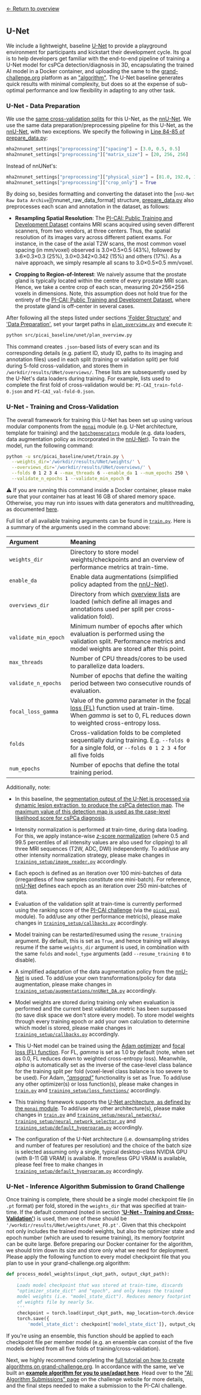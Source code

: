 [← Return to overview](https://github.com/DIAGNijmegen/picai_baseline#baseline-ai-models-for-prostate-cancer-detection-in-mri)

#

## U-Net
We include a lightweight, baseline [U-Net](https://link.springer.com/chapter/10.1007/978-3-319-24574-4_28) to provide a playground environment for participants and kickstart their development cycle. Its goal is to help developers get familiar with the end-to-end pipeline of training a U-Net model for csPCa detection/diagnosis in 3D, encapsulating the trained AI model in a Docker container, and uploading the same to the [grand-challenge.org](https://grand-challenge.org/) platform as an ["algorithm"](https://grand-challenge.org/documentation/algorithms/). The U-Net baseline generates quick results with minimal complexity, but does so at the expense of sub-optimal performance and low flexibility in adapting to any other task.


### U-Net - Data Preparation
We use the [same cross-validation splits](README.md#cross-validation-splits) for this U-Net, as the [nnU-Net](nnunet_baseline.md). We use the same data preparation/preprocessing pipeline for this U-Net, as the [nnU-Net](nnunet_baseline.md), with two exceptions. We specify the following in [Line 84-85 of prepare_data.py](src/picai_baseline/prepare_data.py#L84-L85):

```python
mha2nnunet_settings["preprocessing"]["spacing"] = [3.0, 0.5, 0.5]
mha2nnunet_settings["preprocessing"]["matrix_size"] = [20, 256, 256]
```

Instead of nnUNet's:

```python
mha2nnunet_settings["preprocessing"]["physical_size"] = [81.0, 192.0, 192.0]
mha2nnunet_settings["preprocessing"]["crop_only"] = True
```

By doing so, besides formatting and converting the dataset into the [`nnU-Net Raw Data Archive`][nnunet_raw_data_format] structure, [prepare_data.py](src/picai_baseline/prepare_data.py) also preprocesses each scan and annotation in the dataset, as follows:

- **Resampling Spatial Resolution**: The [PI-CAI: Public Training and Development Dataset](https://pi-cai.grand-challenge.org/DATA/) contains MRI scans acquired using seven different scanners, from two vendors, at three centers. Thus, the spatial resolution of its images vary across different patient exams. For instance, in the case of the axial T2W scans, the most common voxel spacing (in mm/voxel) observed is 3.0×0.5×0.5 (43%), followed by 3.6×0.3×0.3 (25%), 3.0×0.342×0.342 (15%) and others (17%). As a naive approach, we simply resample all scans to 3.0×0.5×0.5 mm/voxel.

- **Cropping to Region-of-Interest**: We naively assume that the prostate gland is typically located within the centre of every prostate MRI scan. Hence, we take a centre crop of each scan, measuring 20×256×256 voxels in dimensions. Note, this assumption does not hold true for the entirety of the [PI-CAI: Public Training and Development Dataset](https://pi-cai.grand-challenge.org/DATA/), where the prostate gland is off-center in several cases.

After following all the steps listed under sections ['Folder Structure'](README.md#folder-structure) and ['Data Preparation'](README.md#data-preparation), set your target paths in [`plan_overview.py`](src/picai_baseline/unet/plan_overview.py) and execute it:

```bash
python src/picai_baseline/unet/plan_overview.py
```

This command creates `.json`-based lists of every scan and its corresponding details (e.g. patient ID, study ID, paths to its imaging and annotation files) used in each split (training or validation split) per fold during 5-fold cross-validation, and stores them in `/workdir/results/UNet/overviews/`. These lists are subsequently used by the U-Net's data loaders during training. For example, lists used to complete the first fold of cross-validation would be: `PI-CAI_train-fold-0.json` and `PI-CAI_val-fold-0.json`.


### U-Net - Training and Cross-Validation
The overall framework for training this U-Net has been set up using various modular components from the [`monai`](https://github.com/Project-MONAI/MONAI) module (e.g. U-Net architecture, template for training) and the [`batchgenerators`](https://github.com/MIC-DKFZ/batchgenerators) module (e.g. data loaders, data augmentation policy as incorporated in the [nnU-Net](nnunet_baseline.md)). To train the model, run the following command:

```bash
python -u src/picai_baseline/unet/train.py \
  --weights_dir='/workdir/results/UNet/weights/' \
  --overviews_dir='/workdir/results/UNet/overviews/' \
  --folds 0 1 2 3 4 --max_threads 6 --enable_da 1 --num_epochs 250 \
  --validate_n_epochs 1 --validate_min_epoch 0
```
⚠️ If you are running this command inside a Docker container, please make sure that your container has at least 16 GB of shared memory space. Otherwise, you may run into issues with data generators and multithreading, as documented [here](https://grand-challenge.org/forums/forum/pi-cai-607/topic/single-and-multithreadedaugmenter-attribute-error-while-training-unet-1085/).

Full list of all available training arguments can be found in [`train.py`](src/picai_baseline/unet/train.py). Here is a summary of the arguments used in the command above:

| Argument                 | Meaning                |
|:-------------------------|:-----------------------|
| ```weights_dir```        | Directory to store model weights/checkpoints and an overview of performance metrics at train-time. |
| ```enable_da```        | Enable data augmentations (simplified policy adapted from the [nnU-Net](nnunet_baseline.md)).  |
| ```overviews_dir```  | Directory from which [overview lists](#u-net---data-preparation) are loaded (which define all images and annotations used per split per cross-validation fold). |
|```validate_min_epoch```          | Minimum number of epochs after which evaluation is performed using the validation split. Performance metrics and model weights are stored after this point. |
| ```max_threads```   | Number of CPU threads/cores to be used to parallelize data loaders. |
|```validate_n_epochs```   | Number of epochs that define the waiting period between two consecutive rounds of evaluation. |
| ```focal_loss_gamma```   | Value of the _gamma_ parameter in the [focal loss (FL)]((https://openaccess.thecvf.com/content_ICCV_2017/papers/Lin_Focal_Loss_for_ICCV_2017_paper.pdf)) function used at train-time. When _gamma_ is set to 0, FL reduces down to weighted cross-entropy loss.  |
| ```folds```         | Cross-validation folds to be completed sequentially during training. E.g. `--folds 0` for a single fold, or `--folds 0 1 2 3 4` for all five folds |
|```num_epochs```           | Number of epochs that define the total training period. |

Additionally, note:

- In this baseline, the [segmentation output of the U-Net is processed via dynamic lesion extraction, to produce the csPCa detection map](https://github.com/DIAGNijmegen/picai_eval/#evaluate-softmax-volumes-instead-of-detection-maps). The [maximum value of this detection map is used as the case-level likelihood score for csPCa diagnosis](https://github.com/DIAGNijmegen/picai_eval/#evaluate-individual-detection-maps-with-python).

- Intensity normalization is performed at train-time, during data loading. For this, we apply instance-wise [_z_-score normalization](https://www.statology.org/z-score-normalization/) (where 0.5 and 99.5 percentiles of all intensity values are also used for clipping) to all three MRI sequences (T2W, ADC, DWI) independently. To add/use any other intensity normalization strategy, please make changes in [`training_setup/image_reader.py`](src/picai_baseline/unet/training_setup/image_reader.py) accordingly.

- Each epoch is defined as an iteration over 100 mini-batches of data (irregardless of how samples constitute one mini-batch). For reference, [nnU-Net](nnunet_baseline.md) defines each epoch as an iteration over 250 mini-batches of data.

- Evaluation of the validation split at train-time is currently performed using the ranking score of the [PI-CAI challenge](https://pi-cai.grand-challenge.org/) (via the [`picai_eval`](https://github.com/DIAGNijmegen/picai_eval/) module). To add/use any other performance metric(s), please make changes in [`training_setup/callbacks.py`](src/picai_baseline/unet/training_setup/callbacks.py) accordingly.

- Model training can be restarted/resumed using the `resume_training` argument. By default, this is set as `True`, and hence training will always resume if the same `weights_dir` argument is used, in combination with the same `folds` and `model_type` arguments (add `--resume_training 0` to disable).

- A simplified adaptation of the data augmentation policy from the [nnU-Net](nnunet_baseline.md) is used. To add/use your own transformations/policy for data augmentation, please make changes in [`training_setup/augmentations/nnUNet_DA.py`](src/picai_baseline/unet/training_setup/augmentations/nnUNet_DA.py) accordingly.

- Model weights are stored during training only when evaluation is performed and the current best validation metric has been surpassed (to save disk space we don't store every model). To store model weights through every training epoch or add your own calculation to determine which model is stored, please make changes in [`training_setup/callbacks.py`](src/picai_baseline/unet/training_setup/callbacks.py) accordingly.

- This U-Net model can be trained using the [Adam optimizer](https://arxiv.org/abs/1412.6980) and [focal loss (FL) function](https://openaccess.thecvf.com/content_ICCV_2017/papers/Lin_Focal_Loss_for_ICCV_2017_paper.pdf). For FL, _gamma_ is set as 1.0 by default (note, when set as 0.0, FL reduces down to weighted cross-entropy loss). Meanwhile, _alpha_ is automatically set as the inverse of the case-level class balance for the training split per fold (voxel-level class balance is too severe to be used). For Adam, [_"amsgrad"_](https://openreview.net/forum?id=ryQu7f-RZ) functionality is set as True. To add/use any other optimizer(s) or loss function(s), please make 
changes in [`train.py`](src/picai_baseline/unet/train.py) and [`training_setup/loss_functions/`](src/picai_baseline/unet/training_setup/loss_functions) accordingly.

- This training framework supports the [U-Net architecture, as defined by the `monai` module](https://github.com/Project-MONAI/MONAI/blob/dev/monai/networks/nets/unet.py). To add/use any other architecture(s), please make changes in [`train.py`](src/picai_baseline/unet/train.py) and [`training_setup/neural_networks/`](src/picai_baseline/unet/training_setup/neural_networks), [`training_setup/neural_network_selector.py`](src/picai_baseline/unet/training_setup/neural_network_selector.py) and [`training_setup/default_hyperparam.py`](src/picai_baseline/unet/training_setup/default_hyperparam.py) accordingly.

- The configuration of the U-Net architecture (i.e. downsampling strides and number of features per resolution) and the choice of the batch size is selected assuming only a single, typical desktop-class NVIDIA GPU (with 8-11 GB VRAM) is available. If more/less GPU VRAM is available, please feel free to make changes in [`training_setup/default_hyperparam.py`](src/picai_baseline/unet/training_setup/default_hyperparam.py) accordingly.


### U-Net - Inference Algorithm Submission to Grand Challenge
Once training is complete, there should be a single model checkpoint file (in `.pt` format) per fold, stored in the `weights_dir` that was specified at train-time. If the default command (noted in section [**'U-Net - Training and Cross-Validation'**](#u-net---training-and-cross-validation)) is used, then one of these should be `'/workdir/results/UNet/weights/unet_F0.pt'`. Given that this checkpoint not only includes the trained model weights, but also the optimizer state and epoch number (which are used to resume training), its memory footprint can be quite large. Before preparing our Docker container for the algorithm, we should trim down its size and store only what we need for deployment. Please apply the following function to every model checkpoint file that you plan to use in your grand-challenge.org algorithm:

```python
def process_model_weights(input_ckpt_path, output_ckpt_path):
    '''
    Loads model checkpoint that was stored at train-time, discards
    "optimizer_state_dict" and "epoch", and only keeps the trained 
    model weights (i.e. "model_state_dict"). Reduces memory footprint
    of weights file by nearly 5x.
    '''
    checkpoint = torch.load(input_ckpt_path, map_location=torch.device('cpu'))
    torch.save({
        'model_state_dict': checkpoint['model_state_dict']}, output_ckpt_path)
```

If you're using an ensemble, this function should be applied to each checkpoint file per member model (e.g. an ensemble can consist of the five models derived from all five folds of training/cross-validation). 

Next, we highly recommend completing the [full tutorial on how to create algorithms on grand-challenge.org](https://grand-challenge.org/documentation/create-your-own-algorithm/). In accordance with the same, we've built an [**example algorithm for you to use/adapt here**](https://github.com/DIAGNijmegen/picai_unet_gc_algorithm). Head over to the ["AI: Algorithm Submissions" page](https://pi-cai.grand-challenge.org/ai-algorithm-submissions/) on the challenge website for more details, and the final steps needed to make a submission to the PI-CAI challenge.
